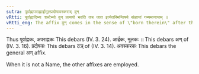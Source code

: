 ```yaml
---
sutra: पूर्वाह्णापराह्णार्द्रामूलप्रदोषावस्कराद् वुन्
vRtti: पूर्वाह्णादिभ्यः शब्देभ्यो वुन् प्रत्ययो भवति तत्र जात इत्येतस्मिन्विषये संज्ञायां गम्यमानायाम् ॥
vRtti_eng: The affix वुन् comes in the sense of \"born therein\" after the words पूर्वाह्ण, अपराह्ण, आर्द्रा, मूला, प्रदोष, and अवस्कर, the whole being a Name.
---
```

Thus पूर्वाह्णकः, अपराह्णकः This debars (IV. 3. 24). आर्द्रकः, मूलकः ॥ This debars अण् of (IV. 3. 16). प्रदोषकः This debars ठञ् of (IV. 3. 14). अवस्करकः This debars the general अण् affix.

When it is not a Name, the other affixes are employed.
